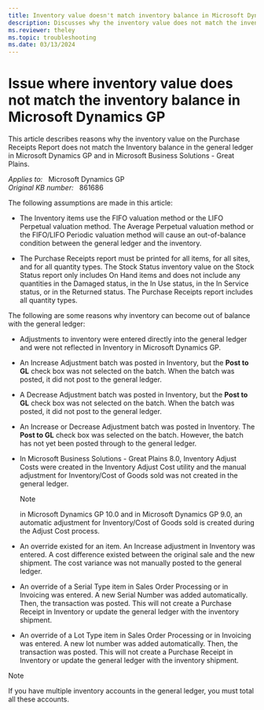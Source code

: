 ```yaml
---
title: Inventory value doesn't match inventory balance in Microsoft Dynamics GP
description: Discusses why the inventory value does not match the inventory balance in the general ledger when you use the LIFO/FIFO Perpetual valuation method in Microsoft Dynamics GP.
ms.reviewer: theley
ms.topic: troubleshooting
ms.date: 03/13/2024
---
```

# Issue where inventory value does not match the inventory balance in Microsoft Dynamics GP

This article describes reasons why the inventory value on the Purchase Receipts Report does not match the Inventory balance in the general ledger in Microsoft Dynamics GP and in Microsoft Business Solutions - Great Plains.

_Applies to:_ &nbsp; Microsoft Dynamics GP  
_Original KB number:_ &nbsp; 861686

The following assumptions are made in this article:

- The Inventory items use the FIFO valuation method or the LIFO Perpetual valuation method. The Average Perpetual valuation method or the FIFO/LIFO Periodic valuation method will cause an out-of-balance condition between the general ledger and the inventory.

- The Purchase Receipts report must be printed for all items, for all sites, and for all quantity types. The Stock Status inventory value on the Stock Status report only includes On Hand items and does not include any quantities in the Damaged status, in the In Use status, in the In Service status, or in the Returned status. The Purchase Receipts report includes all quantity types.

The following are some reasons why inventory can become out of balance with the general ledger:

- Adjustments to inventory were entered directly into the general ledger and were not reflected in Inventory in Microsoft Dynamics GP.

- An Increase Adjustment batch was posted in Inventory, but the **Post to GL** check box was not selected on the batch. When the batch was posted, it did not post to the general ledger.

- A Decrease Adjustment batch was posted in Inventory, but the **Post to GL** check box was not selected on the batch. When the batch was posted, it did not post to the general ledger.

- An Increase or Decrease Adjustment batch was posted in Inventory. The **Post to GL** check box was selected on the batch. However, the batch has not yet been posted through to the general ledger.

- In Microsoft Business Solutions - Great Plains 8.0, Inventory Adjust Costs were created in the Inventory Adjust Cost utility and the manual adjustment for Inventory/Cost of Goods sold was not created in the general ledger.

    > [!NOTE]
    > in Microsoft Dynamics GP 10.0 and in Microsoft Dynamics GP 9.0, an automatic adjustment for Inventory/Cost of Goods sold is created during the Adjust Cost process.

- An override existed for an item. An Increase adjustment in Inventory was entered. A cost difference existed between the original sale and the new shipment. The cost variance was not manually posted to the general ledger.

- An override of a Serial Type item in Sales Order Processing or in Invoicing was entered. A new Serial Number was added automatically. Then, the transaction was posted. This will not create a Purchase Receipt in Inventory or update the general ledger with the inventory shipment.

- An override of a Lot Type item in Sales Order Processing or in Invoicing was entered. A new lot number was added automatically. Then, the transaction was posted. This will not create a Purchase Receipt in Inventory or update the general ledger with the inventory shipment.

> [!NOTE]
> If you have multiple inventory accounts in the general ledger, you must total all these accounts.
